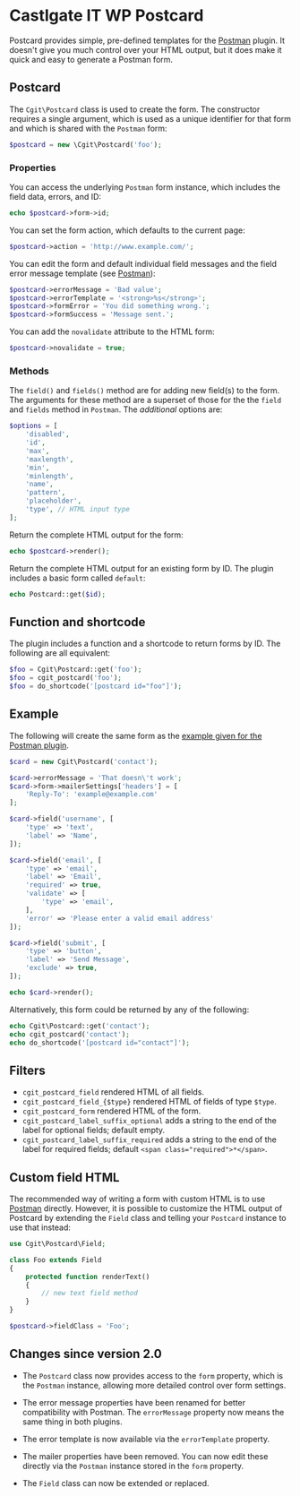 # Castlgate IT WP Postcard #

Postcard provides simple, pre-defined templates for the [Postman](http://github.com/castlegateit/cgit-wp-postman) plugin. It doesn't give you much control over your HTML output, but it does make it quick and easy to generate a Postman form.

## Postcard ##

The `Cgit\Postcard` class is used to create the form. The constructor requires a single argument, which is used as a unique identifier for that form and which is shared with the `Postman` form:

~~~ php
$postcard = new \Cgit\Postcard('foo');
~~~

### Properties ###

You can access the underlying `Postman` form instance, which includes the field data, errors, and ID:

~~~ php
echo $postcard->form->id;
~~~

You can set the form action, which defaults to the current page:

~~~ php
$postcard->action = 'http://www.example.com/';
~~~

You can edit the form and default individual field messages and the field error message template (see [Postman](http://github.com/castlegateit/cgit-wp-postman)):

~~~ php
$postcard->errorMessage = 'Bad value';
$postcard->errorTemplate = '<strong>%s</strong>';
$postcard->formError = 'You did something wrong.';
$postcard->formSuccess = 'Message sent.';
~~~

You can add the `novalidate` attribute to the HTML form:

~~~ php
$postcard->novalidate = true;
~~~

### Methods ###

The `field()` and `fields()` method are for adding new field(s) to the form. The arguments for these method are a superset of those for the the `field` and `fields` method in `Postman`. The _additional_ options are:

~~~ php
$options = [
    'disabled',
    'id',
    'max',
    'maxlength',
    'min',
    'minlength',
    'name',
    'pattern',
    'placeholder',
    'type', // HTML input type
];
~~~

Return the complete HTML output for the form:

~~~ php
echo $postcard->render();
~~~

Return the complete HTML output for an existing form by ID. The plugin includes a basic form called `default`:

~~~ php
echo Postcard::get($id);
~~~

## Function and shortcode ##

The plugin includes a function and a shortcode to return forms by ID. The following are all equivalent:

~~~ php
$foo = Cgit\Postcard::get('foo');
$foo = cgit_postcard('foo');
$foo = do_shortcode('[postcard id="foo"]');
~~~

## Example ##

The following will create the same form as the [example given for the Postman plugin](http://github.com/castlegateit/cgit-wp-postman).

~~~ php
$card = new Cgit\Postcard('contact');

$card->errorMessage = 'That doesn\'t work';
$card->form->mailerSettings['headers'] = [
    'Reply-To': 'example@example.com'
];

$card->field('username', [
    'type' => 'text',
    'label' => 'Name',
]);

$card->field('email', [
    'type' => 'email',
    'label' => 'Email',
    'required' => true,
    'validate' => [
        'type' => 'email',
    ],
    'error' => 'Please enter a valid email address'
]);

$card->field('submit', [
    'type' => 'button',
    'label' => 'Send Message',
    'exclude' => true,
]);

echo $card->render();
~~~

Alternatively, this form could be returned by any of the following:

~~~ php
echo Cgit\Postcard::get('contact');
echo cgit_postcard('contact');
echo do_shortcode('[postcard id="contact"]');
~~~

## Filters ##

*   `cgit_postcard_field` rendered HTML of all fields.
*   `cgit_postcard_field_{$type}` rendered HTML of fields of type `$type`.
*   `cgit_postcard_form` rendered HTML of the form.
*   `cgit_postcard_label_suffix_optional` adds a string to the end of the label for optional fields; default empty.
*   `cgit_postcard_label_suffix_required` adds a string to the end of the label for required fields; default `<span class="required">*</span>`.

## Custom field HTML ##

The recommended way of writing a form with custom HTML is to use [Postman](http://github.com/castlegateit/cgit-wp-postman) directly. However, it is possible to customize the HTML output of Postcard by extending the `Field` class and telling your `Postcard` instance to use that instead:

~~~ php
use Cgit\Postcard\Field;

class Foo extends Field
{
    protected function renderText()
    {
        // new text field method
    }
}

$postcard->fieldClass = 'Foo';
~~~

## Changes since version 2.0 ##

*   The `Postcard` class now provides access to the `form` property, which is the `Postman` instance, allowing more detailed control over form settings.

*   The error message properties have been renamed for better compatibility with Postman. The `errorMessage` property now means the same thing in both plugins.

*   The error template is now available via the `errorTemplate` property.

*   The mailer properties have been removed. You can now edit these directly via the `Postman` instance stored in the `form` property.

*   The `Field` class can now be extended or replaced.
